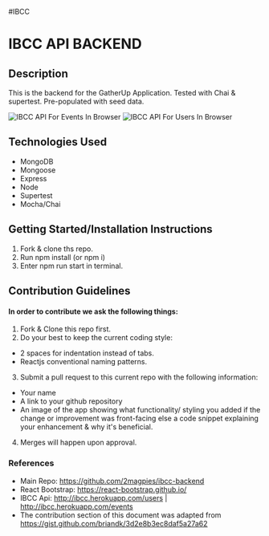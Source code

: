 #IBCC

# IBCC API BACKEND

## Description

This is the backend for the GatherUp Application. Tested with Chai & supertest. Pre-populated with seed data.

![IBCC API For Events In Browser](https://i.imgur.com/Et5ZKi0.png)
![IBCC API For Users In Browser](https://i.imgur.com/3u3bFfJ.png)

## Technologies Used

- MongoDB
- Mongoose
- Express
- Node
- Supertest
- Mocha/Chai

## Getting Started/Installation Instructions

1. Fork & clone ths repo.
2. Run npm install (or npm i)
3. Enter npm run start in terminal.

## Contribution Guidelines

#### In order to contribute we ask the following things:

1. Fork & Clone this repo first.
2. Do your best to keep the current coding style:

- 2 spaces for indentation instead of tabs.
- Reactjs conventional naming patterns.

3. Submit a pull request to this current repo with the following information:

- Your name
- A link to your github repository
- An image of the app showing what functionality/ styling you added if the change or improvement was front-facing else a code snippet explaining your enhancement & why it's beneficial.

4. Merges will happen upon approval.

### References

- Main Repo: https://github.com/2magpies/ibcc-backend
- React Bootstrap: https://react-bootstrap.github.io/
- IBCC Api: http://ibcc.herokuapp.com/users | http://ibcc.herokuapp.com/events
- The contribution section of this document was adapted from https://gist.github.com/briandk/3d2e8b3ec8daf5a27a62
